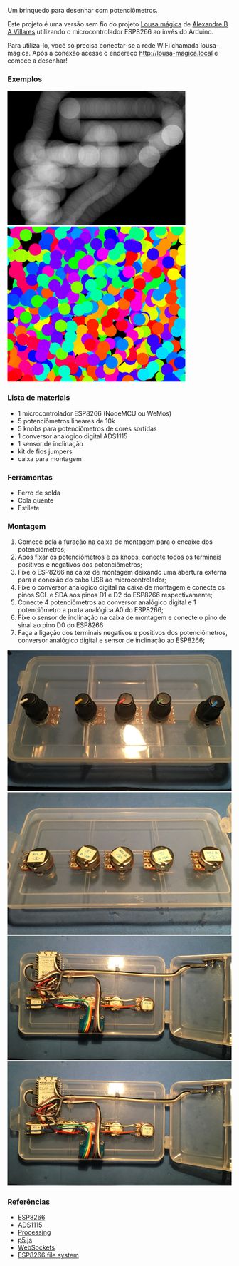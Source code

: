 Um brinquedo para desenhar com potenciômetros.

Este projeto é uma versão sem fio do projeto [Lousa mágica](https://villares.github.io/lousa-magica/) de
[Alexandre B A Villares](https://villares.github.io/) utilizando o microcontrolador ESP8266 ao invés do Arduino.

Para utilizá-lo, você só precisa conectar-se a rede WiFi chamada lousa-magica. 
Após a conexão acesse o endereço http://lousa-magica.local e comece a desenhar!

### Exemplos
![Transparência](imagens/01.png)
![Colorido](imagens/02.png)

### Lista de materiais
* 1 microcontrolador ESP8266 (NodeMCU ou WeMos)
* 5 potenciômetros lineares de 10k
* 5 knobs para potenciômetros de cores sortidas
* 1 conversor analógico digital ADS1115
* 1 sensor de inclinação
* kit de fios jumpers
* caixa para montagem

### Ferramentas
* Ferro de solda
* Cola quente
* Estilete

### Montagem
1. Comece pela a furação na caixa de montagem para o encaixe dos potenciômetros;
2. Após fixar os potenciômetros e os knobs, conecte todos os terminais positivos e negativos dos potenciômetros;
3. Fixe o ESP8266 na caixa de montagem deixando uma abertura externa para a conexão do cabo USB ao microcontrolador;
4. Fixe o conversor analógico digital na caixa de montagem e conecte os pinos SCL e SDA aos pinos D1 e D2 do ESP8266 respectivamente;
5. Conecte 4 potenciômetros ao conversor analógico digital e 1 potenciômetro a porta analógica A0 do ESP8266;
6. Fixe o sensor de inclinação na caixa de montagem e conecte o pino de sinal ao pino D0 do ESP8266
7. Faça a ligação dos terminais negativos e positivos dos potenciômetros, conversor analógico digital e sensor de inclinação ao ESP8266;

![Potênciômetros](imagens/montagem_01.jpg)
![Potênciômetros](imagens/montagem_02.jpg)
![Fiação](imagens/montagem_03.jpg)
![Montagem](imagens/montagem_03.jpg)

### Referências
* [ESP8266](https://github.com/esp8266/Arduino)
* [ADS1115](https://github.com/adafruit/Adafruit_ADS1X15)
* [Processing](https://processing.org/)
* [p5.js](https://p5js.org/)
* [WebSockets](https://github.com/Links2004/arduinoWebSockets)
* [ESP8266 file system](http://esp8266.github.io/Arduino/versions/2.0.0/doc/filesystem.html)
